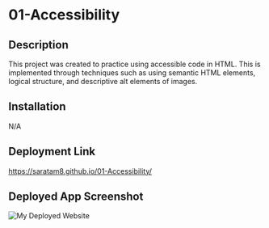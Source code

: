 # 01-Accessibility

## Description
This project was created to practice using accessible code in HTML. This is implemented through techniques such as using semantic HTML elements, logical structure, and descriptive alt elements of images. 

## Installation
N/A

## Deployment Link
https://saratam8.github.io/01-Accessibility/

## Deployed App Screenshot
![My Deployed Website](assets/images/saratam8.github.io_01-Accessibility_.png)